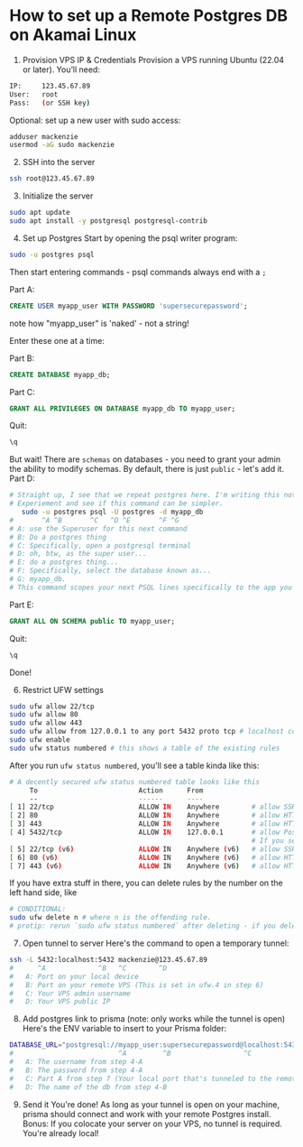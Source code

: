 # How to set up a Remote Postgres DB on Akamai Linux

1. Provision VPS IP & Credentials
   Provision a VPS running Ubuntu (22.04 or later). You’ll need:

```bash
IP:     123.45.67.89
User:   root
Pass:   (or SSH key)
```

Optional: set up a new user with sudo access:

```bash
adduser mackenzie
usermod -aG sudo mackenzie
```

2. SSH into the server

```bash
ssh root@123.45.67.89
```

3. Initialize the server

```bash
sudo apt update
sudo apt install -y postgresql postgresql-contrib
```

4. Set up Postgres
   Start by opening the psql writer program:

```bash
sudo -u postgres psql
```

Then start entering commands - psql commands always end with a `;`

Part A:

```sql
CREATE USER myapp_user WITH PASSWORD 'supersecurepassword';
```

note how "myapp_user" is 'naked' - not a string!

Enter these one at a time:

Part B:

```sql
CREATE DATABASE myapp_db;
```

Part C:

```sql
GRANT ALL PRIVILEGES ON DATABASE myapp_db TO myapp_user;
```

Quit:

```sql
\q
```

But wait! There are `schemas` on databases - you need to grant your admin the ability to modify schemas.
By default, there is just `public` - let's add it.
Part D:

```bash
# Straight up, I see that we repeat postgres here. I'm writing this note while working on something else, so we may need to
# Experiement and see if this command can be simpler.
   sudo -u postgres psql -U postgres -d myapp_db
#       ^A ^B       ^C   ^D ^E       ^F ^G
# A: use the Superuser for this next command
# B: Do a postgres thing
# C: Specifically, open a postgresql terminal
# D: oh, btw, as the super user...
# E: do a postgres thing...
# F: Specifically, select the database known as...
# G: myapp_db.
# This command scopes your next PSQL lines specifically to the app you just created.
```

Part E:

```sql
GRANT ALL ON SCHEMA public TO myapp_user;
```

Quit:

```sql
\q
```

Done!

6. Restrict UFW settings

```bash
sudo ufw allow 22/tcp
sudo ufw allow 80
sudo ufw allow 443
sudo ufw allow from 127.0.0.1 to any port 5432 proto tcp # localhost connections are fine allowed - colocate your server with your db, or, put your server on a static IP elsewhere
sudo ufw enable
sudo ufw status numbered # this shows a table of the existing rules
```

After you run `ufw status numbered`, you'll see a table kinda like this:

```bash
# A decently secured ufw status numbered table looks like this
     To                         Action      From
     --                         ------      ----
[ 1] 22/tcp                     ALLOW IN    Anywhere        # allow SSH tunneling over ipv4
[ 2] 80                         ALLOW IN    Anywhere        # allow HTTP traffic over ipv4
[ 3] 443                        ALLOW IN    Anywhere        # allow HTTPS traffic over ipv4
[ 4] 5432/tcp                   ALLOW IN    127.0.0.1       # allow Postgres traffic from... local! If you use a static IP for your server, this rule should show that static IP
                                                            # If you set a static IP, then this port only works on traffic FROM that IP. YMMV understanding this config, sorry! Ask ChatGPT ;)
[ 5] 22/tcp (v6)                ALLOW IN    Anywhere (v6)   # allow SSH tunneling over ipv6
[ 6] 80 (v6)                    ALLOW IN    Anywhere (v6)   # allow HTTP traffic over ipv6
[ 7] 443 (v6)                   ALLOW IN    Anywhere (v6)   # allow HTTPS traffic over ipv6
```

If you have extra stuff in there, you can delete rules by the number on the left hand side, like

```bash
# CONDITIONAL:
sudo ufw delete n # where n is the offending rule.
# protip: rerun `sudo ufw status numbered` after deleting - if you delete a rule, following rules shift up so double check the index~!
```

7. Open tunnel to server
   Here's the command to open a temporary tunnel:

```bash
ssh -L 5432:localhost:5432 mackenzie@123.45.67.89
#      ^A             ^B   ^C        ^D
#   A: Port on your local device
#   B: Port on your remote VPS (This is set in ufw.4 in step 6)
#   C: Your VPS admin username
#   D: Your VPS public IP
```

8. Add postgres link to prisma (note: only works while the tunnel is open)
   Here's the ENV variable to insert to your Prisma folder:

```bash
DATABASE_URL="postgresql://myapp_user:supersecurepassword@localhost:5432/myapp_db"
#                          ^A         ^B                  ^C             ^D
#   A: The username from step 4-A
#   B: The password from step 4-A
#   C: Part A from step 7 (Your local port that's tunneled to the remote port)
#   D: The name of the db from step 4-B
```

9. Send it
   You're done!
   As long as your tunnel is open on your machine, prisma should connect and work with your remote Postgres install.
   Bonus:
   If you colocate your server on your VPS, no tunnel is required. You're already local!
